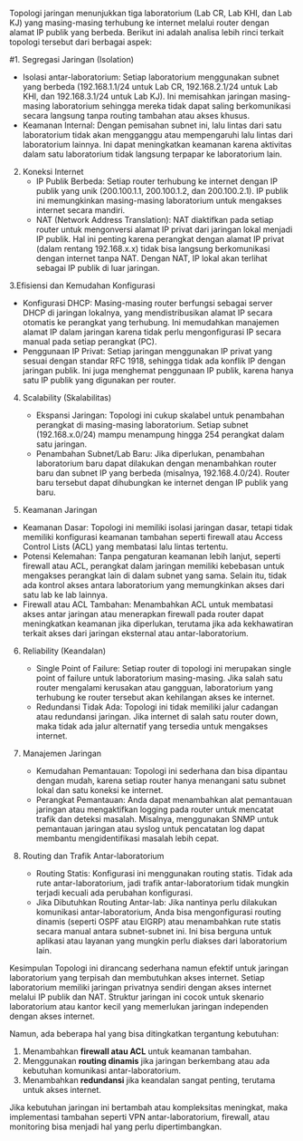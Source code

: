 Topologi jaringan menunjukkan tiga laboratorium (Lab CR, Lab KHI, dan Lab KJ) yang masing-masing terhubung ke internet melalui router dengan alamat IP publik yang berbeda. 
Berikut ini adalah analisa lebih rinci terkait topologi tersebut dari berbagai aspek:

#1. Segregasi Jaringan (Isolation)
   - Isolasi antar-laboratorium: Setiap laboratorium menggunakan subnet yang berbeda (192.168.1.1/24 untuk Lab CR, 192.168.2.1/24 untuk Lab KHI, dan 192.168.3.1/24 untuk Lab KJ). Ini memisahkan jaringan masing-masing laboratorium sehingga mereka tidak dapat saling berkomunikasi secara langsung tanpa routing tambahan atau akses khusus.
   - Keamanan Internal: Dengan pemisahan subnet ini, lalu lintas dari satu laboratorium tidak akan mengganggu atau mempengaruhi lalu lintas dari laboratorium lainnya. Ini dapat meningkatkan keamanan karena aktivitas dalam satu laboratorium tidak langsung terpapar ke laboratorium lain.

2. Koneksi Internet
   - IP Publik Berbeda: Setiap router terhubung ke internet dengan IP publik yang unik (200.100.1.1, 200.100.1.2, dan 200.100.2.1). IP publik ini memungkinkan masing-masing laboratorium untuk mengakses internet secara mandiri.
   - NAT (Network Address Translation): NAT diaktifkan pada setiap router untuk mengonversi alamat IP privat dari jaringan lokal menjadi IP publik. Hal ini penting karena perangkat dengan alamat IP privat (dalam rentang 192.168.x.x) tidak bisa langsung berkomunikasi dengan internet tanpa NAT. Dengan NAT, IP lokal akan terlihat sebagai IP publik di luar jaringan.

 3.Efisiensi dan Kemudahan Konfigurasi
   - Konfigurasi DHCP: Masing-masing router berfungsi sebagai server DHCP di jaringan lokalnya, yang mendistribusikan alamat IP secara otomatis ke perangkat yang terhubung. Ini memudahkan manajemen alamat IP dalam jaringan karena tidak perlu mengonfigurasi IP secara manual pada setiap perangkat (PC).
   - Penggunaan IP Privat: Setiap jaringan menggunakan IP privat yang sesuai dengan standar RFC 1918, sehingga tidak ada konflik IP dengan jaringan publik. Ini juga menghemat penggunaan IP publik, karena hanya satu IP publik yang digunakan per router.

4. Scalability (Skalabilitas)
   - Ekspansi Jaringan: Topologi ini cukup skalabel untuk penambahan perangkat di masing-masing laboratorium. Setiap subnet (192.168.x.0/24) mampu menampung hingga 254 perangkat dalam satu jaringan.
   - Penambahan Subnet/Lab Baru: Jika diperlukan, penambahan laboratorium baru dapat dilakukan dengan menambahkan router baru dan subnet IP yang berbeda (misalnya, 192.168.4.0/24). Router baru tersebut dapat dihubungkan ke internet dengan IP publik yang baru.

 5. Keamanan Jaringan
   - Keamanan Dasar: Topologi ini memiliki isolasi jaringan dasar, tetapi tidak memiliki konfigurasi keamanan tambahan seperti firewall atau Access Control Lists (ACL) yang membatasi lalu lintas tertentu.
   - Potensi Kelemahan: Tanpa pengaturan keamanan lebih lanjut, seperti firewall atau ACL, perangkat dalam jaringan memiliki kebebasan untuk mengakses perangkat lain di dalam subnet yang sama. Selain itu, tidak ada kontrol akses antara laboratorium yang memungkinkan akses dari satu lab ke lab lainnya.
   - Firewall atau ACL Tambahan: Menambahkan ACL untuk membatasi akses antar jaringan atau menerapkan firewall pada router dapat meningkatkan keamanan jika diperlukan, terutama jika ada kekhawatiran terkait akses dari jaringan eksternal atau antar-laboratorium.

6. Reliability (Keandalan)
   - Single Point of Failure: Setiap router di topologi ini merupakan single point of failure untuk laboratorium masing-masing. Jika salah satu router mengalami kerusakan atau gangguan, laboratorium yang terhubung ke router tersebut akan kehilangan akses ke internet.
   - Redundansi Tidak Ada: Topologi ini tidak memiliki jalur cadangan atau redundansi jaringan. Jika internet di salah satu router down, maka tidak ada jalur alternatif yang tersedia untuk mengakses internet.

7. Manajemen Jaringan
   - Kemudahan Pemantauan: Topologi ini sederhana dan bisa dipantau dengan mudah, karena setiap router hanya menangani satu subnet lokal dan satu koneksi ke internet.
   - Perangkat Pemantauan: Anda dapat menambahkan alat pemantauan jaringan atau mengaktifkan logging pada router untuk mencatat trafik dan deteksi masalah. Misalnya, menggunakan SNMP untuk pemantauan jaringan atau syslog untuk pencatatan log dapat membantu mengidentifikasi masalah lebih cepat.

8. Routing dan Trafik Antar-laboratorium
   - Routing Statis: Konfigurasi ini menggunakan routing statis. Tidak ada rute antar-laboratorium, jadi trafik antar-laboratorium tidak mungkin terjadi kecuali ada perubahan konfigurasi.
   - Jika Dibutuhkan Routing Antar-lab: Jika nantinya perlu dilakukan komunikasi antar-laboratorium, Anda bisa mengonfigurasi routing dinamis (seperti OSPF atau EIGRP) atau menambahkan rute statis secara manual antara subnet-subnet ini. Ini bisa berguna untuk aplikasi atau layanan yang mungkin perlu diakses dari laboratorium lain.


Kesimpulan
Topologi ini dirancang sederhana namun efektif untuk jaringan laboratorium yang terpisah dan membutuhkan akses internet. Setiap laboratorium memiliki jaringan privatnya sendiri dengan akses internet melalui IP publik dan NAT. Struktur jaringan ini cocok untuk skenario laboratorium atau kantor kecil yang memerlukan jaringan independen dengan akses internet.

Namun, ada beberapa hal yang bisa ditingkatkan tergantung kebutuhan:
1. Menambahkan **firewall atau ACL** untuk keamanan tambahan.
2. Menggunakan **routing dinamis** jika jaringan berkembang atau ada kebutuhan komunikasi antar-laboratorium.
3. Menambahkan **redundansi** jika keandalan sangat penting, terutama untuk akses internet.

Jika kebutuhan jaringan ini bertambah atau kompleksitas meningkat, maka implementasi tambahan seperti VPN antar-laboratorium, firewall, atau monitoring bisa menjadi hal yang perlu dipertimbangkan.
